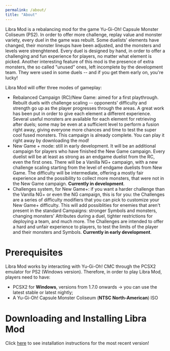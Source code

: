 ```yaml
---
permalink: /about/
title: "About"
---
```


Libra Mod is a rebalancing mod for the game Yu-Gi-Oh! Capsule Monster Coliseum (PS2). In order to offer more challenge, replay value and monster variety, every duel in the game was rebuilt. Some duelists' elements have changed, their monster lineups have been adjusted, and the monsters and levels were strenghtened. Every duel is designed by hand, in order to offer a challenging and fun experience for players, no matter what element is picked. Another interesting feature of this mod is the presence of extra monsters, the so called "unused" ones, left incomplete by the development team. They were used in some duels -- and if you get them early on, you're lucky!

Libra Mod will offer three modes of gameplay:

- Rebalanced Campaign (RC)/New Game: aimed for a first playthrough. Rebuilt duels with challenge scaling -- opponents' difficulty and strength go up as the player progresses through the areas. A great work has been put in order to give each element a different experience. Several useful monsters are available for each element for retrieving after duels; some may be even at a sufficient level to perform a fusion right away, giving everyone more chances and time to test the super cool fused monsters. This campaign is already complete. You can play it right away by downloading the mod!
- New Game + mode: still in early development. It will be an additional campaign for players who have finished the New Game campaign. Every duelist will be at least as strong as an endgame duelist from the RC, even the first ones. There will be a Vanilla NG+ campaign, with a new challenge scaling starting from the level of endgame duelists from New Game. The difficulty will be intermediate, offering a mostly fair experience and the possibility to collect more monsters, that were not in the New Game campaign. **Currently in development**.
- Challenges system, for New Game+: if you want a harder challenge than the Vanilla NG+ or even the NG campaign, this is for you: the Challenges are a series of difficulty modifiers that you can pick to customize your New Game+ difficulty. This will add possiblities for enemies that aren't present in the standard Campaigns: stronger Symbols and monsters, changing monsters' Attributes during a duel, tighter restrictions for deploying a team, and much more. The Challenges are intended to offer a hard and unfair experience to players, to test the limits of the player and their monsters and Symbols. **Currently in early development**.


# Prerequisites

Libra Mod works by interacting with Yu-Gi-Oh! CMC through the PCSX2 emulator for PS2 (Windows version). Therefore, in order to play Libra Mod, players need to have:
- PCSX2 for **Windows**, versions from 1.7.0 onwards -> you can use the latest stable or latest nightly;
- A Yu-Gi-Oh! Capsule Monster Coliseum (**NTSC North-American**) ISO

# Downloading and Installing Libra Mod

Click [here](https://www.youtube.com/watch?v=KOaFqEfh7BQ) to see installation instructions for the most recent version!
